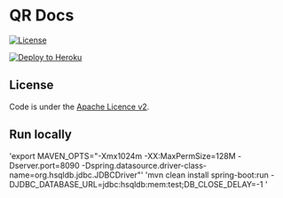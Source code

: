 # QR Docs

[![License](http://img.shields.io/:license-apache-blue.svg)](http://www.apache.org/licenses/LICENSE-2.0.html)


[![Deploy to Heroku](https://www.herokucdn.com/deploy/button.png)](https://heroku.com/deploy)

## License

Code is under the [Apache Licence v2](https://www.apache.org/licenses/LICENSE-2.0.txt).

## Run locally 

 'export MAVEN_OPTS="-Xmx1024m -XX:MaxPermSize=128M -Dserver.port=8090 -Dspring.datasource.driver-class-name=org.hsqldb.jdbc.JDBCDriver"'
 'mvn clean install  spring-boot:run -DJDBC_DATABASE_URL=jdbc:hsqldb:mem:test;DB_CLOSE_DELAY=-1 '
